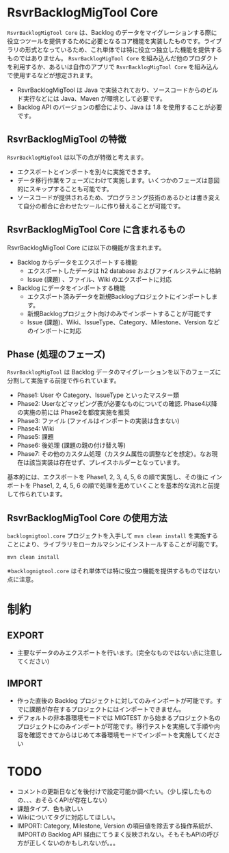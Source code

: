 # RsvrBacklogMigTool Core

`RsvrBacklogMigTool Core` は、Backlog のデータをマイグレーションする際に役立つツールを提供するために必要となるコア機能を実装したものです。ライブラリの形式となっているため、これ単体では特に役立つ独立した機能を提供するものではありません。
`RsvrBacklogMigTool Core` を組み込んだ他のプロダクトを利用するか、あるいは自作のアプリで `RsvrBacklogMigTool Core` を組み込んで使用するなどが想定されます。

- RsvrBacklogMigTool は Java で実装されており、ソースコードからのビルド実行などには Java、Maven が環境として必要です。
- Backlog API のバージョンの都合により、Java は 1.8 を使用することが必要です。

## RsvrBacklogMigTool の特徴

`RsvrBacklogMigTool` は以下の点が特徴と考えます。

- エクスポートとインポートを別々に実施できます。
- データ移行作業をフェーズにわけて実施します。いくつかのフェーズは意図的にスキップすることも可能です。
- ソースコードが提供されるため、プログラミング技術のあるひとは書き変えて自分の都合に合わせたツールに作り替えることが可能です。

## RsvrBacklogMigTool Core に含まれるもの

RsvrBacklogMigTool Core には以下の機能が含まれます。

- Backlog からデータをエクスポートする機能
    - エクスポートしたデータは h2 database およびファイルシステムに格納
    - Issue (課題) 、ファイル、Wiki のエクスポートに対応
- Backlog にデータをインポートする機能
    - エクスポート済みデータを新規Backlogプロジェクトにインポートします。
    - 新規Backlogプロジェクト向けのみでインポートすることが可能です
    - Issue (課題)、Wiki、IssueType、Category、Milestone、Version などのインポートに対応

## Phase (処理のフェーズ)

`RsvrBacklogMigTool` は Backlog データのマイグレーションを以下のフェーズに分割して実施する前提で作られています。

- Phase1: User や Category、IssueType といったマスター類
- Phase2: Userなどマッピング表が必要なものについての確認. Phase4以降の実施の前には Phase2を都度実施を推奨
- Phase3: ファイル (ファイルはインポートの実装は含まない)
- Phase4: Wiki
- Phase5: 課題
- Phase6: 後処理 (課題の親の付け替え等)
- Phase7: その他のカスタム処理（カスタム属性の調整などを想定）。なお現在は該当実装は存在せず、プレイスホルダーとなっています。

基本的には、エクスポートを Phase1, 2, 3, 4, 5, 6 の順で実施し、その後に インポートを Phase1, 2, 4, 5, 6 の順で処理を進めていくことを基本的な流れと前提して作られています。

## RsvrBacklogMigTool Core の使用方法

`backlogmigtool.core` プロジェクトを入手して `mvn clean install` を実施することにより、ライブラリをローカルマシンにインストールすることが可能です。

```
mvn clean install
```

※`backlogmigtool.core` はそれ単体では特に役立つ機能を提供するものではない点に注意。

# 制約

## EXPORT

- 主要なデータのみエクスポートを行います。(完全なものではない点に注意してください)

## IMPORT

- 作った直後の Backlog プロジェクトに対してのみインポートが可能です。すでに課題が存在するプロジェクトにはインポートできません。
- デフォルトの非本番環境モードでは MIGTEST から始まるプロジェクト名のプロジェクトにのみインポートが可能です。移行テストを実施して手順や内容を確認できてからはじめて本番環境モードでインポートを実施してください

# TODO

- コメントの更新日などを後付けで設定可能か調べたい。（少し探したものの、、、おそらくAPIが存在しない）
- 課題タイプ、色も欲しい
- Wikiについてタグに対応してほしい。
- IMPORT: Category, Milestone, Version の項目値を除去する操作系統が、IMPORTの Backlog API 経由にてうまく反映されない。そもそもAPIの呼び方が正しくないのかもしれないが。。。
